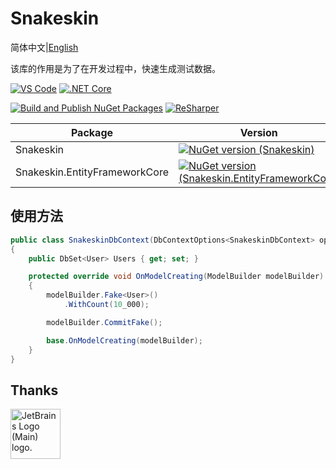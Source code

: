 # Snakeskin

简体中文|[English](README_en.MD)

该库的作用是为了在开发过程中，快速生成测试数据。

[![VS Code](https://img.shields.io/badge/VS%20Code-007ACC?style=for-the-badge&logo=visual-studio-code&logoColor=white)](https://code.visualstudio.com/)
[![.NET Core](https://img.shields.io/badge/.NET%20Core-512BD4?style=for-the-badge&logo=.net&logoColor=white)](https://dotnet.microsoft.com/)

[![Build and Publish NuGet Packages](https://github.com/wosledon/Snakeskin/actions/workflows/main.yml/badge.svg)](https://github.com/wosledon/Snakeskin/actions/workflows/main.yml)
[![ReSharper](https://img.shields.io/badge/ReSharper-Enabled-brightgreen.svg)](https://www.jetbrains.com/resharper/)

| Package | Version | Downloads |
|---------|---------|-----------|
| Snakeskin | [![NuGet version (Snakeskin)](https://img.shields.io/nuget/v/Snakeskin.svg)](https://www.nuget.org/packages/Snakeskin/) | [![NuGet downloads (Snakeskin)](https://img.shields.io/nuget/dt/Snakeskin.svg)](https://www.nuget.org/packages/Snakeskin/) |
| Snakeskin.EntityFrameworkCore | [![NuGet version (Snakeskin.EntityFrameworkCore)](https://img.shields.io/nuget/v/Snakeskin.EntityFrameworkCore.svg)](https://www.nuget.org/packages/Snakeskin.EntityFrameworkCore/) | [![NuGet downloads (Snakeskin.EntityFrameworkCore)](https://img.shields.io/nuget/dt/Snakeskin.EntityFrameworkCore.svg)](https://www.nuget.org/packages/Snakeskin.EntityFrameworkCore/) |

## 使用方法

```csharp
public class SnakeskinDbContext(DbContextOptions<SnakeskinDbContext> options) : DbContext(options)
{
    public DbSet<User> Users { get; set; }

    protected override void OnModelCreating(ModelBuilder modelBuilder)
    {
        modelBuilder.Fake<User>()
            .WithCount(10_000);

        modelBuilder.CommitFake();

        base.OnModelCreating(modelBuilder);
    }
}
```

## Thanks

<a href="https://jb.gg/OpenSourceSupport">
    <img height="80px" src="https://resources.jetbrains.com/storage/products/company/brand/logos/jb_beam.png" alt="JetBrains Logo (Main) logo.">
</a>